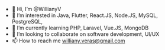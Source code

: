 - 👋 Hi, I’m @WillianyV
- 👀 I’m interested in Java, Flutter, React.JS, Node.JS, MySQL, PostgreSQL,
- 🌱 I’m currently learning PHP, Laravel, Vue.JS, MongoDB
- 💞️ I’m looking to collaborate on software development, UI/UX
- 📫 How to reach me williany.veras@gmail.com

<!---
WillianyV/WillianyV is a ✨ special ✨ repository because its `README.md` (this file) appears on your GitHub profile.
You can click the Preview link to take a look at your changes.
--->
